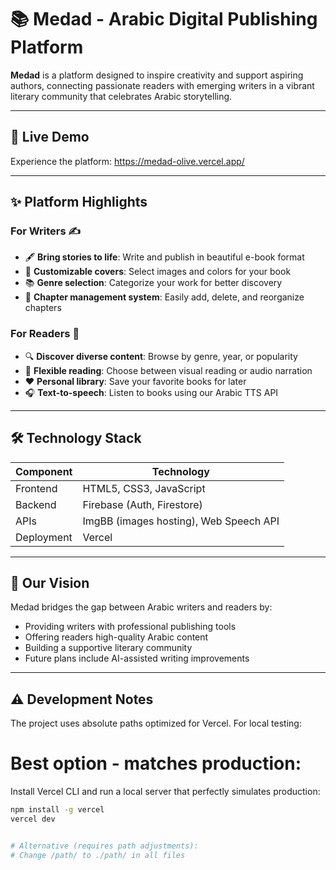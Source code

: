 # 📚 Medad - Arabic Digital Publishing Platform  

**Medad** is a platform designed to inspire creativity and support aspiring authors, connecting passionate readers with emerging writers in a vibrant literary community that celebrates Arabic storytelling.

---

## 🎯 Live Demo  
Experience the platform: https://medad-olive.vercel.app/ 

---

## ✨ Platform Highlights  

### For Writers ✍️  
- 🖋️ **Bring stories to life**: Write and publish in beautiful e-book format  
- 🎨 **Customizable covers**: Select images and colors for your book  
- 📚 **Genre selection**: Categorize your work for better discovery  
- 📂 **Chapter management system**: Easily add, delete, and reorganize chapters
  
### For Readers 📖  
- 🔍 **Discover diverse content**: Browse by genre, year, or popularity  
- 📖 **Flexible reading**: Choose between visual reading or audio narration  
- ❤️ **Personal library**: Save your favorite books for later  
- 🎧 **Text-to-speech**: Listen to books using our Arabic TTS API  

---

## 🛠 Technology Stack  

| Component       | Technology                         |
|-----------------|----------------------------------|
| Frontend        | HTML5, CSS3, JavaScript           |
| Backend         | Firebase (Auth, Firestore)        |
| APIs            | ImgBB (images hosting), Web Speech API       |
| Deployment      | Vercel                           |

---

## 🌟 Our Vision  
Medad bridges the gap between Arabic writers and readers by:  
- Providing writers with professional publishing tools  
- Offering readers high-quality Arabic content  
- Building a supportive literary community  
- Future plans include AI-assisted writing improvements  

---

## ⚠️ Development Notes  
The project uses absolute paths optimized for Vercel. For local testing:

# Best option - matches production:
Install Vercel CLI and run a local server that perfectly simulates production:

```bash
npm install -g vercel
vercel dev


# Alternative (requires path adjustments):
# Change /path/ to ./path/ in all files
